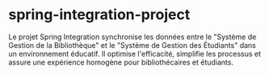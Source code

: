 # spring-integration-project
Le projet Spring Integration synchronise les données entre le "Système de Gestion de la Bibliothèque" et le "Système de Gestion des Étudiants" dans un environnement éducatif. Il optimise l'efficacité, simplifie les processus et assure une expérience homogène pour bibliothécaires et étudiants.
